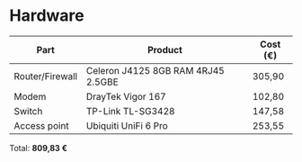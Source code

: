 # Hardware

| Part            | Product                            | Cost (€) |
| --------------- | ---------------------------------- | -------- |
| Router/Firewall | Celeron J4125 8GB RAM 4RJ45 2.5GBE | 305,90   |
| Modem           | DrayTek Vigor 167                  | 102,80   |
| Switch          | TP-Link TL-SG3428                  | 147,58   |
| Access point    | Ubiquiti UniFi 6 Pro               | 253,55   |

Total: **809,83 €**

